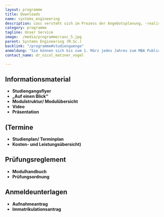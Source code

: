 ```yaml
---
layout: programme
title: Downloads
name: systems_engineering
description: casc versteht sich im Prozess der Angebotsplanung, -realisierung und -verbesserung als Dienstleister, der akademischen Verantwortlichen und Unternehmen insbesondere eine administrativ-organisatorische Unterstützung entlang der gesamten Wertschöpfungskette der Weiterbildungsangebote anbietet.
category: programme
tagline: Unser Service
image:  /media/programme/casc_5.jpg
parent: Systems Engineering (M.Sc.)
backlink: "/programme#studiengaenge"
anmeldung: "Sie können sich bis zum 1. März jedes Jahres zum MBA Public Management anmelden, der Studiengang beginnt im April jedes Jahres."
contact_name: dr_nicol_matzner_vogel

---
```



## Informationsmaterial

* **Studiengangsflyer**
* **„Auf einen Blick“**
* **Modulstruktur/ Modulübersicht**
* **Video**
* **Präsentation**

## (Termine

* **Studienplan/ Terminplan**
* **Kosten- und Leistungsübersicht)**

## Prüfungsreglement

* **Modulhandbuch**
* **Prüfungsordnung**

## Anmeldeunterlagen

* **Aufnahmeantrag**
* **Immatrikulationsantrag**
